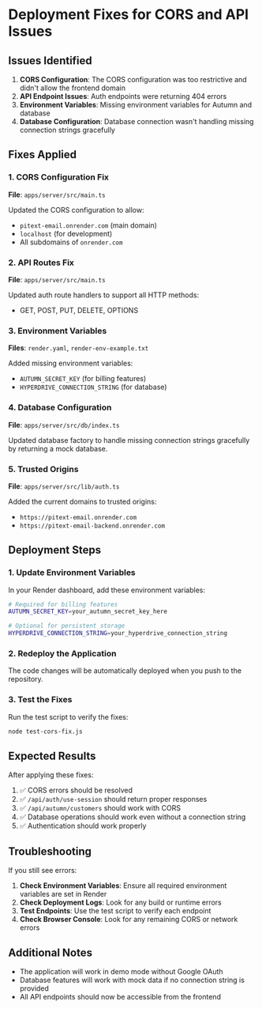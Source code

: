 # Deployment Fixes for CORS and API Issues

## Issues Identified

1. **CORS Configuration**: The CORS configuration was too restrictive and didn't allow the frontend domain
2. **API Endpoint Issues**: Auth endpoints were returning 404 errors
3. **Environment Variables**: Missing environment variables for Autumn and database
4. **Database Configuration**: Database connection wasn't handling missing connection strings gracefully

## Fixes Applied

### 1. CORS Configuration Fix

**File**: `apps/server/src/main.ts`

Updated the CORS configuration to allow:
- `pitext-email.onrender.com` (main domain)
- `localhost` (for development)
- All subdomains of `onrender.com`

### 2. API Routes Fix

**File**: `apps/server/src/main.ts`

Updated auth route handlers to support all HTTP methods:
- GET, POST, PUT, DELETE, OPTIONS

### 3. Environment Variables

**Files**: `render.yaml`, `render-env-example.txt`

Added missing environment variables:
- `AUTUMN_SECRET_KEY` (for billing features)
- `HYPERDRIVE_CONNECTION_STRING` (for database)

### 4. Database Configuration

**File**: `apps/server/src/db/index.ts`

Updated database factory to handle missing connection strings gracefully by returning a mock database.

### 5. Trusted Origins

**File**: `apps/server/src/lib/auth.ts`

Added the current domains to trusted origins:
- `https://pitext-email.onrender.com`
- `https://pitext-email-backend.onrender.com`

## Deployment Steps

### 1. Update Environment Variables

In your Render dashboard, add these environment variables:

```bash
# Required for billing features
AUTUMN_SECRET_KEY=your_autumn_secret_key_here

# Optional for persistent storage
HYPERDRIVE_CONNECTION_STRING=your_hyperdrive_connection_string
```

### 2. Redeploy the Application

The code changes will be automatically deployed when you push to the repository.

### 3. Test the Fixes

Run the test script to verify the fixes:

```bash
node test-cors-fix.js
```

## Expected Results

After applying these fixes:

1. ✅ CORS errors should be resolved
2. ✅ `/api/auth/use-session` should return proper responses
3. ✅ `/api/autumn/customers` should work with CORS
4. ✅ Database operations should work even without a connection string
5. ✅ Authentication should work properly

## Troubleshooting

If you still see errors:

1. **Check Environment Variables**: Ensure all required environment variables are set in Render
2. **Check Deployment Logs**: Look for any build or runtime errors
3. **Test Endpoints**: Use the test script to verify each endpoint
4. **Check Browser Console**: Look for any remaining CORS or network errors

## Additional Notes

- The application will work in demo mode without Google OAuth
- Database features will work with mock data if no connection string is provided
- All API endpoints should now be accessible from the frontend